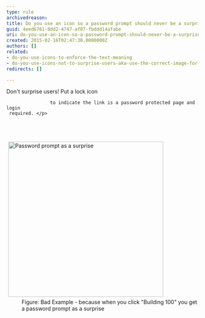 ```yaml
---
type: rule
archivedreason: 
title: Do you use an icon so a password prompt should never be a surprise?
guid: 4eed6761-8dd2-4747-af07-fbddd14afabe
uri: do-you-use-an-icon-so-a-password-prompt-should-never-be-a-surprise
created: 2015-02-16T02:47:30.0000000Z
authors: []
related:
- do-you-use-icons-to-enforce-the-text-meaning
- do-you-use-icons-not-to-surprise-users-aka-use-the-correct-image-for-files
redirects: []

---
```



<p>Don't surprise users! Put a lock icon
                    
                    to indicate the link is a password protected page and login 
     required. </p>
<br><excerpt class='endintro'></excerpt><br>
<dl class="badImage"><dt> 
      <img src="http&#58;//www.ssw.com.au/SSW/Standards/Rules/Images/PasswordProtectedPagesNeedKey.gif" alt="Password prompt as a surprise" style="margin&#58;5px;width&#58;406px;" />
   </dt><dd>Figure&#58; Bad Example - because when you click &quot;Building 100&quot; you get a password prompt as a surprise</dd></dl>


